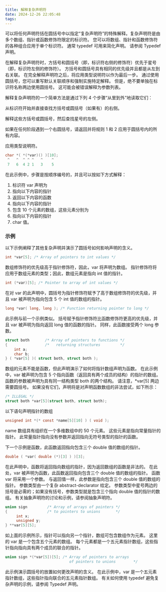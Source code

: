```yaml
---
title: 解释复杂声明符
date: 2024-12-26 22:05:48
tags:
---
```

可以将任何声明符括在圆括号中以指定“复杂声明符”的特殊解释。复杂声明符是由多个数组、指针或函数修饰符限定的标识符。 您可以将数组、指针和函数修饰符的各种组合应用于单个标识符。 通常 typedef 可用来简化声明。 请参阅 Typedef 声明。
<!--more-->
在解释复杂声明符时，方括号和圆括号（即，标识符右侧的修饰符）优先于星号（即，标识符左侧的修饰符）。 方括号和圆括号具有相同的优先级并且都是从左到右关联。 在完全解释声明符之后，将应用类型说明符以作为最后一步。 通过使用圆括号，您可以重写默认关联顺序和强制实施特定解释。 但是，绝不要单独在标识符名称两边使用圆括号。 这可能会被错误解释为参数列表。

解释复杂声明符的一个简单方法是通过下列 4 个步骤“从里到外”地读取它们：

从标识符开始并直接查找方括号或圆括号（如果有）的右侧。

解释这些方括号或圆括号，然后查找星号的左侧。

如果在任何阶段遇到一个右圆括号，请返回并将规则 1 和 2 应用于圆括号内的所有内容。

应用类型说明符。

```c
char *( *(*var)() )[10];
 ^   ^  ^ ^ ^   ^    ^
 7   6  4 2 1   3    5
```

在此示例中，步骤是按顺序编号的，并且可以按如下方式解释：

1. 标识符 var 声明为
2. 指向以下内容的指针
3. 返回以下内容的函数
4. 指向以下内容的指针
5. 包含 10 个元素的数组，这些元素分别为
6. 指向以下内容的指针
7. char 值。


### 示例
以下示例阐释了其他复杂声明并演示了圆括号如何影响声明的含义。
```c
int *var[5]; /* Array of pointers to int values */
```
数组修饰符的优先级高于指针修饰符，因此，var 将声明为数组。 指针修饰符将应用于数组元素的类型；因此，数组元素是指向 int 值的指针。

```c
int (*var)[5]; /* Pointer to array of int values */
```
在对 var 的此声明中，圆括号为指针修饰符赋予了高于数组修饰符的优先级，并且 var 被声明为指向包含 5 个 int 值的数组的指针。

```c
long *var( long, long ); /* Function returning pointer to long */
```
此示例与前一个示例类似。 括号赋予指针修饰符比函数修饰符更高的优先级，并且 var 被声明为指向返回 long 值的函数的指针。 同样，此函数接受两个 long 参数。

```c
struct both       /* Array of pointers to functions */
{                 /*   returning structures         */
    int a;
    char b;
} ( *var[5] )( struct both, struct both );
```
数组的元素不能是函数，但此声明演示了如何将指针数组声明为函数。 在此示例中，var 被声明为包含 5 个指向函数（返回具有两个成员的结构）的指针的数组。 函数的参数被声明为具有同一结构类型 both 的两个结构。 请注意，*var[5] 两边需要圆括号。 如果没有它们，声明将是对声明函数数组的非法尝试，如下所示：
```c
/* ILLEGAL */
struct both *var[5](struct both, struct both);
```

以下语句声明指针的数组
```c
unsigned int *(* const *name[5][10] ) ( void );
```
name 数组具有组织在一个多维数组中的 50 个元素。 这些元素是指向常量指针的指针。 此常量指针指向没有参数并返回指向无符号类型的指针的函数。

下一个示例是函数，此函数返回指向包含三个 double 值的数组的指针。
```c
double ( *var( double (*)[3] ) )[3];
```
在此声明中，函数将返回指向数组的指针，因为返回数组的函数是非法的。 在此处，var 被声明为函数，此函数返回指向包含三个 double 值的数组的指针。 函数 var 将采用一个参数。 与返回值一样，此参数是指向包含三个 double 值的数组的指针。 参数类型由一个复杂 abstract-declarator 给定。 参数类型中星号两边的括号是必需的；如果没有括号，参数类型就是包含三个指向 double 值的指针的数组。 有关抽象声明符的讨论和示例，请参阅抽象声明符。

```c
union sign         /* Array of arrays of pointers */
{                  /* to pointers to unions       */
     int x;
     unsigned y;
} **var[5][5];
```
如上面的示例所示，指针可以指向另一个指针，数组可包含数组作为元素。 这里的 var 是一个包含五个元素的数组。 每个元素都是一个五元素指针数组，这些指针指向指向具有两个成员的联合的指针。

```c
union sign *(*var[5])[5]; /* Array of pointers to arrays
                             of pointers to unions        */
```
此示例演示圆括号的放置如何更改声明的含义。 在此示例中，var 是一个五元素指针数组，这些指针指向联合的五元素指针数组。 有关如何使用 typedef 避免复杂声明的示例，请参阅 Typedef 声明。